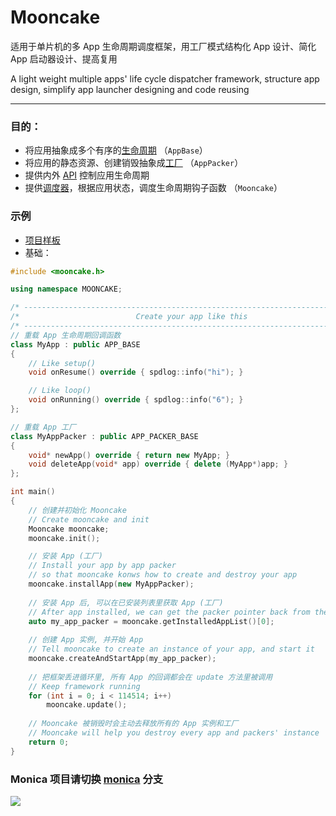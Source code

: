 # Mooncake

适用于单片机的多 App 生命周期调度框架，用工厂模式结构化 App 设计、简化 App 启动器设计、提高复用

A light weight multiple apps' life cycle dispatcher framework, structure app design, simplify app launcher designing and code reusing

------

### 目的：

- 将应用抽象成多个有序的[生命周期](https://github.com/Forairaaaaa/mooncake/blob/main/src/app/app.h#L146) （`AppBase`）
- 将应用的静态资源、创建销毁抽象成[工厂](https://github.com/Forairaaaaa/mooncake/blob/main/src/app/app.h#L15) （`AppPacker`）
- 提供内外 [API](https://github.com/Forairaaaaa/mooncake/blob/main/src/app/app.h#L119) 控制应用生命周期
- 提供[调度器](https://github.com/Forairaaaaa/mooncake/blob/main/src/app/app_manager.h#L19)，根据应用状态，调度生命周期钩子函数 （`Mooncake`）

### 示例
- [项目样板](https://github.com/Forairaaaaa/mooncake_app_boilerplate)
- 基础：

```cpp
#include <mooncake.h>

using namespace MOONCAKE;

/* -------------------------------------------------------------------------- */
/*                          Create your app like this                         */
/* -------------------------------------------------------------------------- */
// 重载 App 生命周期回调函数
class MyApp : public APP_BASE
{
    // Like setup()
    void onResume() override { spdlog::info("hi"); }

    // Like loop()
    void onRunning() override { spdlog::info("6"); }
};

// 重载 App 工厂
class MyAppPacker : public APP_PACKER_BASE
{
    void* newApp() override { return new MyApp; }
    void deleteApp(void* app) override { delete (MyApp*)app; }
};

int main()
{
    // 创建并初始化 Mooncake
    // Create mooncake and init
    Mooncake mooncake;
    mooncake.init();

    // 安装 App (工厂)
    // Install your app by app packer
    // so that mooncake konws how to create and destroy your app
    mooncake.installApp(new MyAppPacker);
	
    // 安装 App 后, 可以在已安装列表里获取 App (工厂)
    // After app installed, we can get the packer pointer back from the installed list
    auto my_app_packer = mooncake.getInstalledAppList()[0];
	
    // 创建 App 实例, 并开始 App
    // Tell mooncake to create an instance of your app, and start it
    mooncake.createAndStartApp(my_app_packer);
	
    // 把框架丢进循环里, 所有 App 的回调都会在 update 方法里被调用
    // Keep framework running
    for (int i = 0; i < 114514; i++)
        mooncake.update();
	
    // Mooncake 被销毁时会主动去释放所有的 App 实例和工厂
    // Mooncake will help you destroy every app and packers' instance
    return 0;
}
```

### Monica 项目请切换 [monica](https://github.com/Forairaaaaa/mooncake/tree/monica) 分支

![](https://github.com/Forairaaaaa/mooncake/blob/main/pics/note_shit.jpg?raw=true)
